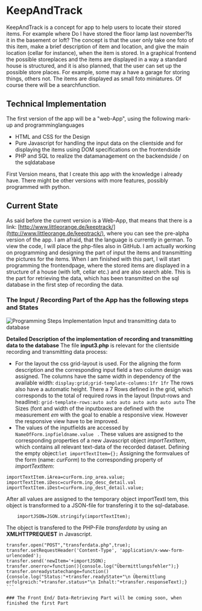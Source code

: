 # KeepAndTrack
KeepAndTrack is a concept for app to help users to locate their stored items. For example where Do I have stored the floor lamp last november?Is it in the basement or loft? The concept is that the user only take one foto of this item, make a brief description of item and location, and give the main location (cellar for instance), when the item is stored. In a graphical frontend the possible storeplaces and the items are displayed in a way a standard house is structured, and it is also planned, that the user can set up the possible store places. For example, some may a have a garage for storing things, others not.  The items are displayed as small foto miniatures. Of course there will be a searchfunction.

## Technical Implementation
The first version of the app will be a "web-App", using the following mark-up and programminglanguages 
- HTML and CSS for the Design
- Pure Javascript for handling the input data on the clientside and for displaying the items using DOM specifications on the frontendside
- PHP and SQL to realize the datamanagement on the backendside / on the sqldatabase

First Version means, that I create this app with the knowledge i already have. There might be other versions with more features, possibly programmed with python.

## Current State
As said before the current version is a Web-App, that means that there is a link: [http://www.littleorange.de/keeptrack/](http://www.littleorange.de/keeptrack/), where you can see the pre-alpha version of the app. I am afraid, that the language is currently in german. To view the code, I will place the php-files also in GitHub. I am actually working on programming and designing the part of input the items and transmitting the pictures for the items. When I am finished with this part, I will start programming the frontendpage, where the stored items are displayed in a structure of a house (with loft, cellar etc.) and are also search able. This is the part for retrieving the data, which has been transmitted on the sql database in the first step of recording the data.

### The Input / Recording Part of the App has the following steps and States
![Programming Steps Implementation Input and transmitting data to database](http://www.littleorange.de/keeptrack/o_bilder/InputDiagramm.jpg)

**Detailed Description of the implementation of recording and transmitting data to the database**
The file __input3.php__ is relevant for the clientside recording and transmitting data process:
- For the layout the css grid-layout is used. For the aligning the form description and the corresponding input field a two column design was assigned. The columns have the same width in dependency of the available width:
``` display:grid;grid-template-columns:1fr 1fr ```
The rows also have a automatic height. There a 7 Rows defined in the grid, which corresponds to the total of required rows in the layout (Input-rows and headline):
``` grid-template-rows:auto auto auto auto auto auto auto ```
The Sizes (font and width of the inputboxes are defined with the measurement _em_ with the goal to enable a responsive view. However the responsive view have to be improved.
- The values of the inputfields are accessed by ```NameOfForm.inpfieldname.value ``` . These values are assigned to the corresponding properties of a new Javascript object _importTextItem_, which contains all relevant text-data of the recorded dataset.
Defining the empty object:```let importTextItem={};```
Assigning the formvalues of the form (name: _curForm_) to the corresponding property of _importTextItem_:

```importTextItem.iTitel=curForm.inp_title.value;
importTextItem.iArea=curForm.inp_area.value;
importTextItem.iDesc=curForm.inp_desc_detail.val
importTextItem.iDest=curForm.inp_dest_detail.value;
```  
After all values are assigned to the temporary object importTextI
tem, this object is transformed to a JSON-file for transfering it to the sql-database.

```    importJSON=JSON.stringify(importTextItem);```

The object is transfered to the PHP-File _transferdata_ by using an **XMLHTTPREQUEST** in Javascript.
``` var transfer=new XMLHttpRequest();
transfer.open("POST","transferdata.php",true);
transfer.setRequestHeader('Content-Type', 'application/x-www-form-urlencoded');
transfer.send('newItem='+importJSON);
transfer.onerror=function(){console.log("Übermittlungsfehler");}
transfer.onreadystatechange=function(){console.log("Status:"+transfer.readyState+"\n Übermittlung erfolgreich:"+transfer.status+"\n Inhalt:"+transfer.responseText);} ```

### The Front End/ Data-Retrieving Part will be coming soon, when finished the first Part
  
